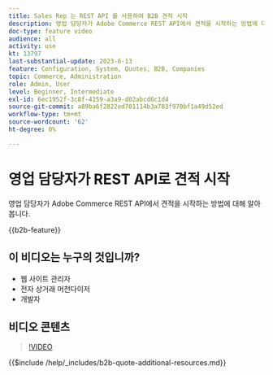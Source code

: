 ```yaml
---
title: Sales Rep 는 REST API 를 사용하여 B2B 견적 시작
description: 영업 담당자가 Adobe Commerce REST API에서 견적을 시작하는 방법에 대해 알아봅니다.
doc-type: feature video
audience: all
activity: use
kt: 13797
last-substantial-update: 2023-6-13
feature: Configuration, System, Quotes, B2B, Companies
topic: Commerce, Administration
role: Admin, User
level: Beginner, Intermediate
exl-id: 6ec1952f-3c8f-4159-a3a9-d02abcd6c1d4
source-git-commit: a89ba6f2822ed701114b3a783f970bf1a49d52ed
workflow-type: tm+mt
source-wordcount: '62'
ht-degree: 0%

---
```


# 영업 담당자가 REST API로 견적 시작

영업 담당자가 Adobe Commerce REST API에서 견적을 시작하는 방법에 대해 알아봅니다.

{{b2b-feature}}

## 이 비디오는 누구의 것입니까?

- 웹 사이트 관리자
- 전자 상거래 머천다이저
- 개발자

## 비디오 콘텐츠

>[!VIDEO](https://video.tv.adobe.com/v/3420414?learn=on)

{{$include /help/_includes/b2b-quote-additional-resources.md}}
